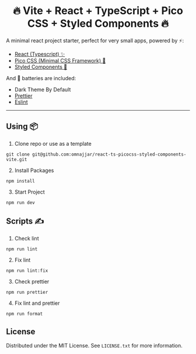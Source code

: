 <h1 align='center'>🔥 Vite + React + TypeScript + Pico CSS + Styled Components 🔥</h1>

A minimal react project starter, perfect for very small apps, powered by ⚡️:

- [React (Typescript) ✨](https://react.dev/)
- [Pico CSS (Minimal CSS Framework) 🎨](https://picocss.com/)
- [Styled Components 💅](https://styled-components.com/)

And 🔋 batteries are included:

- Dark Theme By Default
- [Prettier](https://prettier.io/)
- [Eslint](https://eslint.org/)
<hr>

## **Using 📦**

1. Clone repo or use as a template

```
git clone git@github.com:omnajjar/react-ts-picocss-styled-components-vite.git
```

2. Install Packages

```
npm install
```

3. Start Project

```
npm run dev
```

## **Scripts ✍️**

1. Check lint

```
npm run lint
```

2. Fix lint

```
npm run lint:fix
```

3. Check prettier

```
npm run prettier
```

4. Fix lint and prettier

```
npm run format
```

## **License**

Distributed under the MIT License. See `LICENSE.txt` for more information.
